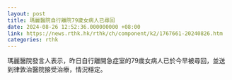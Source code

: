 ```yaml
---
layout: post
title: 瑪麗醫院自行離院79歲女病人已尋回
date: 2024-08-26 12:52:36.000000000 +08:00
link: https://news.rthk.hk/rthk/ch/component/k2/1767661-20240826.htm
categories: rthk
---
```


瑪麗醫院發言人表示，昨日自行離開急症室的79歲女病人已於今早被尋回，並送到律敦治醫院接受治療，情況穩定。
